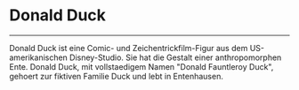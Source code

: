 # Donald Duck

---

Donald Duck ist eine Comic- und Zeichentrickfilm-Figur aus dem US-amerikanischen Disney-Studio. Sie hat die Gestalt einer anthropomorphen Ente.
Donald Duck, mit vollstaedigem Namen "Donald Fauntleroy Duck", gehoert zur fiktiven Familie Duck und lebt in Entenhausen.

